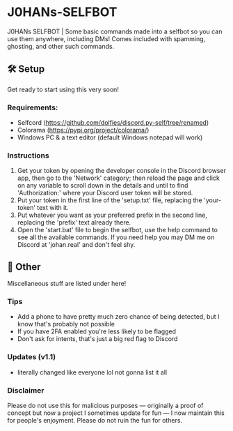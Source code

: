 # J0HANs-SELFBOT
J0HANs SELFBOT | Some basic commands made into a selfbot so you can use them anywhere, including DMs! Comes included with spamming, ghosting, and other such commands.
## 🛠️ Setup
Get ready to start using this very soon!

### Requirements: 
* Selfcord (https://github.com/dolfies/discord.py-self/tree/renamed)
* Colorama (https://pypi.org/project/colorama/)
* Windows PC & a text editor (default Windows notepad will work)

### Instructions
1. Get your token by opening the developer console in the Discord browser app, then go to the 'Network' category; then reload the page and click on any variable to scroll down in the details and until to find 'Authorization:' where your Discord user token will be stored.
2. Put your token in the first line of the 'setup.txt' file, replacing the 'your-token' text with it.
3. Put whatever you want as your preferred prefix in the second line, replacing the 'prefix' text already there.
4. Open the 'start.bat' file to begin the selfbot, use the help command to see all the available commands.
If you need help you may DM me on Discord at 'johan.real' and don't feel shy.

## 🔮 Other
Miscellaneous stuff are listed under here!

### Tips
* Add a phone to have pretty much zero chance of being detected, but I know that's probably not possible
* If you have 2FA enabled you're less likely to be flagged
* Don't ask for intents, that's just a big red flag to Discord

### Updates (v1.1)
- literally changed like everyone lol not gonna list it all
### Disclaimer
Please do not use this for malicious purposes — originally a proof of concept but now a project I sometimes update for fun — I now maintain this for people's enjoyment. Please do not ruin the fun for others.
